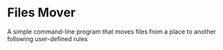 # Files Mover

A simple command-line program that moves files from a place to another following user-defined rules

